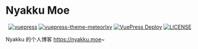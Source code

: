 # Nyakku Moe

<p align="center">
   <a href="https://github.com/vuejs/vuepress" target="_blank"><img alt="vuepress" src="https://img.shields.io/badge/VuePress-build-1aad19?style=for-the-badge&logo=vue.js"></a>
   <a href="https://github.com/meteorlxy/vuepress-theme-meteorlxy/" target="_blank"><img alt="vuepress-theme-meteorlxy" src="https://img.shields.io/badge/meteorlxy-theme-26a2ff?style=for-the-badge&logo=vue.js"></a>
   <a href="https://actions-badge.atrox.dev/SigureMo/nyakku.moe/goto?ref=main"><img alt="VuePress Deploy" src="https://img.shields.io/endpoint.svg?url=https%3A%2F%2Factions-badge.atrox.dev%2FSigureMo%2Fnyakku.moe%2Fbadge%3Fref%3Dmain&style=for-the-badge" /></a>
   <a href="LICENSE"><img alt="LICENSE" src="https://img.shields.io/badge/License-CC--BY--NC--SA%204.0-yellow?style=for-the-badge"></a>
</p>

Nyakku 的个人博客 <https://nyakku.moe>~
